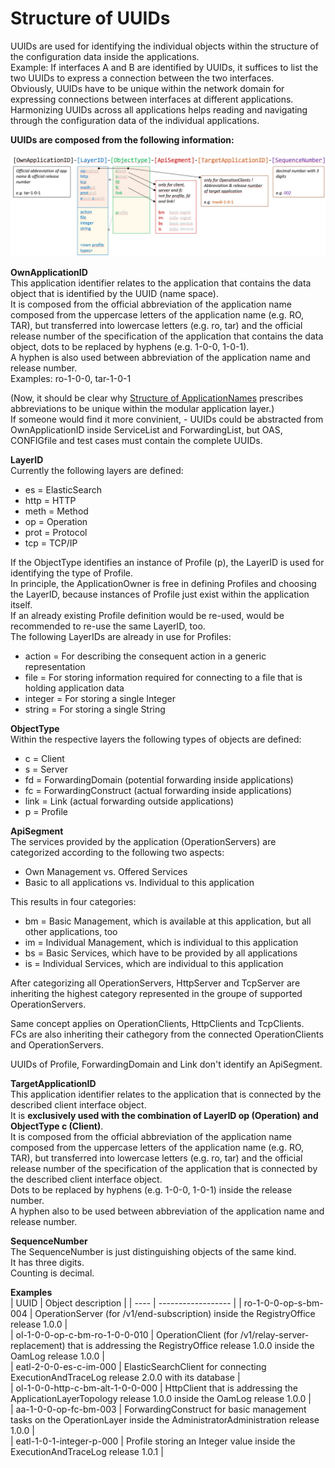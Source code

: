 # Structure of UUIDs  

UUIDs are used for identifying the individual objects within the structure of the configuration data inside the applications.  
Example: If interfaces A and B are identified by UUIDs, it suffices to list the two UUIDs to express a connection between the two interfaces.  
Obviously, UUIDs have to be unique within the network domain for expressing connections between interfaces at different applications.  
Harmonizing UUIDs across all applications helps reading and navigating through the configuration data of the individual applications.  


**UUIDs are composed from the following information:**  

![UUID Structure](./pictures/uuid-structure.png)

**OwnApplicationID**  
This application identifier relates to the application that contains the data object that is identified by the UUID (name space).  
It is composed from the official abbreviation of the application name composed from the uppercase letters of the application name (e.g. RO, TAR), but transferred into lowercase letters (e.g. ro, tar) and the official release number of the specification of the application that contains the data object, dots to be replaced by hyphens (e.g. 1-0-0, 1-0-1).  
A hyphen is also used between abbreviation of the application name and release number.  
Examples: ro-1-0-0, tar-1-0-1

(Now, it should be clear why [Structure of ApplicationNames](../StructureOfApplicationNames/StructureOfApplicationNames.md) prescribes abbreviations to be unique within the modular application layer.)  
If someone would find it more convinient, - UUIDs could be abstracted from OwnApplicationID inside ServiceList and ForwardingList, but OAS, CONFIGfile and test cases must contain the complete UUIDs.  

**LayerID**  
Currently the following layers are defined:  
- es = ElasticSearch  
- http = HTTP  
- meth = Method  
- op = Operation  
- prot = Protocol  
- tcp = TCP/IP  

If the ObjectType identifies an instance of Profile (p), the LayerID is used for identifying the type of Profile.  
In principle, the ApplicationOwner is free in defining Profiles and choosing the LayerID, because instances of Profile just exist within the application itself.  
If an already existing Profile definition would be re-used, would be recommended to re-use the same LayerID, too.  
The following LayerIDs are already in use for Profiles:  
- action = For describing the consequent action in a generic representation  
- file = For storing information required for connecting to a file that is holding application data  
- integer = For storing a single Integer  
- string = For storing a single String  

**ObjectType**  
Within the respective layers the following types of objects are defined:  
- c = Client  
- s = Server  
- fd = ForwardingDomain (potential forwarding inside applications)  
- fc = ForwardingConstruct (actual forwarding inside applications)  
- link = Link (actual forwarding outside applications)  
- p = Profile  

**ApiSegment**  
The services provided by the application (OperationServers) are categorized according to the following two aspects:  
- Own Management vs. Offered Services  
- Basic to all applications vs. Individual to this application  

This results in four categories:  
- bm = Basic Management, which is available at this application, but all other applications, too  
- im = Individual Management, which is individual to this application  
- bs = Basic Services, which have to be provided by all applications  
- is = Individual Services, which are individual to this application  

After categorizing all OperationServers, HttpServer and TcpServer are inheriting the highest category represented in the groupe of supported OperationServers.  

Same concept applies on OperationClients, HttpClients and TcpClients.  
FCs are also inheriting their cathegory from the connected OperationClients and OperationServers.

UUIDs of Profile, ForwardingDomain and Link don't identify an ApiSegment.  

**TargetApplicationID**  
This application identifier relates to the application that is connected by the described client interface object.  
It is **exclusively used with the combination of LayerID op (Operation) and ObjectType c (Client)**.  
It is composed from the official abbreviation of the application name composed from the uppercase letters of the application name (e.g. RO, TAR), but transferred into lowercase letters (e.g. ro, tar) and the official release number of the specification of the application that is connected by the described client interface object.  
Dots to be replaced by hyphens (e.g. 1-0-0, 1-0-1) inside the release number.  
A hyphen also to be used between abbreviation of the application name and release number.  

**SequenceNumber**  
The SequenceNumber is just distinguishing objects of the same kind.  
It has three digits.  
Counting is decimal.  

**Examples**  
| UUID | Object description |
| ---- | ------------------ |
| ro-1-0-0-op-s-bm-004 | OperationServer (for /v1/end-subscription) inside the RegistryOffice release 1.0.0 |  
| ol-1-0-0-op-c-bm-ro-1-0-0-010 | OperationClient (for /v1/relay-server-replacement) that is addressing the RegistryOffice release 1.0.0 inside the OamLog release 1.0.0 |  
| eatl-2-0-0-es-c-im-000 | ElasticSearchClient for connecting ExecutionAndTraceLog release 2.0.0 with its database |  
| ol-1-0-0-http-c-bm-alt-1-0-0-000 | HttpClient that is addressing the ApplicationLayerTopology release 1.0.0 inside the OamLog release 1.0.0 |  
| aa-1-0-0-op-fc-bm-003 | ForwardingConstruct for basic management tasks on the OperationLayer inside the AdministratorAdministration release 1.0.0 |  
| eatl-1-0-1-integer-p-000 | Profile storing an Integer value inside the ExecutionAndTraceLog release 1.0.1 |  
